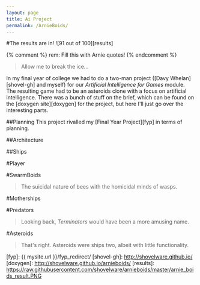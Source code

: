 ```yaml
---
layout: page
title: Ai Project
permalink: /ArnieBoids/
---
```

#The results are in!
![91 out of 100][results]

{% comment %}
rem: Fill this with Arnie quotes!
{% endcomment %}

>Allow me to break the ice...

In my final year of college we had to do a two-man project ([Davy Whelan][shovel-gh] and myself) for our _Artificial Intelligence for Games_ module. The resulting game had to be an asteroids clone with a focus on artificial intelligence. There was a bunch of stuff on the brief, which can be found on the [doxygen site][doxygen] for the project, but here I'll just go over the interesting parts.

##Planning
This project rivalled my [Final Year Project][fyp] in terms of planning.

##Architecture


##Ships


#Player

>

#SwarmBoids

>The suicidal nature of bees with the homicidal minds of wasps.

#Motherships

>

#Predators  

>Looking back, _Terminators_ would have been a more amusing name.

#Asteroids  

>That's right. Asteroids were ships two, albeit with little functionality.

[fyp]: {{ mysite.url }}/fyp_redirect/
[shovel-gh]: http://shovelware.github.io/
[doxygen]: http://shovelware.github.io/arnieboids/
[results]: https://raw.githubusercontent.com/shovelware/arnieboids/master/arnie_boids_result.PNG
